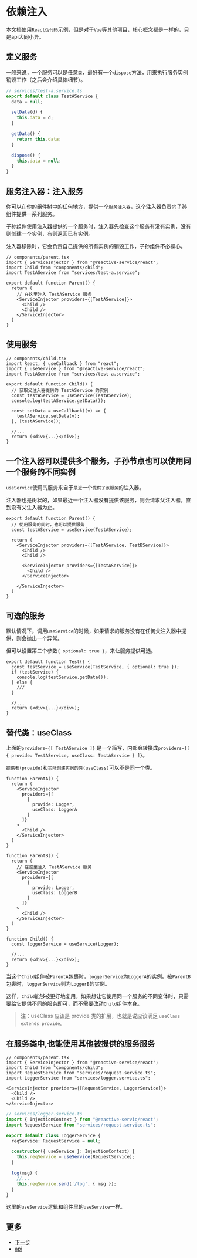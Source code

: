 # 依赖注入

本文档使用`React伪代码`示例，但是对于`Vue`等其他项目，核心概念都是一样的，只是api大同小异。

## 定义服务

一般来说，一个服务可以是任意`类`，最好有一个`dispose`方法，用来执行服务实例销毁工作（之后会介绍具体细节）。

```ts
// services/test-a.service.ts
export default class TestAService {
  data = null;

  setData(d) {
    this.data = d;
  }

  getData() {
    return this.data;
  }

  dispose() {
    this.data = null;
  }
}
```

## 服务注入器：注入服务

你可以在你的组件树中的任何地方，提供一个`服务注入器`，这个注入器负责向子孙组件提供一系列服务。

子孙组件使用注入器提供的一个服务时，注入器先检查这个服务有没有实例，没有则创建一个实例，有则返回已有实例。

注入器移除时，它会负责自己提供的所有实例的销毁工作，子孙组件不必操心。

```tsx
// components/parent.tsx
import { ServiceInjector } from "@reactive-service/react";
import Child from "components/child";
import TestAService from "services/test-a.service";

export default function Parent() {
  return (
    // 在这里注入 TestAService 服务
    <ServiceInjector providers={[TestAService]}>
      <Child />
      <Child />
    </ServiceInjector>
  )
}
```

## 使用服务

```tsx
// components/child.tsx
import React, { useCallback } from "react";
import { useService } from "@reactive-service/react";
import TestAService from "services/test-a.service";

export default function Child() {
  // 获取父注入器提供的 TestAService 的实例
  const testAService = useService(TestAService);
  console.log(testAService.getData());

  const setData = useCallback((v) => {
    testAService.setData(v);
  }, [testAService]);

  //...
  return (<div>{...}</div>);
}
```

## 一个注入器可以提供多个服务，子孙节点也可以使用同一个服务的不同实例

`useService`使用的服务来自于`最近`一个`提供了该服务`的注入器。

注入器也是树状的，如果最近一个注入器没有提供该服务，则会请求父注入器，直到没有父注入器为止。

```tsx
export default function Parent() {
  // 使用服务的同时，也可以提供服务
  const testAService = useService(TestAService);

  return (
    <ServiceInjector providers={[TestAService, TestBService]}>
      <Child />
      <Child />

      <ServiceInjector providers={[TestAService]}>
        <Child />
      </ServiceInjector>

    </ServiceInjector>
  )
}
```

## 可选的服务

默认情况下，调用`useService`的时候，如果请求的服务没有在任何父注入器中提供，则会抛出一个异常。

但可以设置第二个参数`{ optional: true }`，来让服务提供可选。

```tsx
export default function Test() {
  const testService = useService(TestService, { optional: true });
  if (testService) {
    console.log(testService.getData());
  } else {
    ///
  }

  //...
  return (<div>{...}</div>);
}
```

## 替代类：useClass

上面的`providers={[ TestAService ]}` 是一个简写，内部会转换成`providers={[ { provide: TestAService, useClass: TestAService } ]}`。

`提供者(provide)`和`实际创建实例的类(useClass)`可以不是同一个类。

```tsx
function ParentA() {
  return (
    <ServiceInjector 
      providers={[
        {
          provide: Logger,
          useClass: LoggerA
        }
      ]}
    >
      <Child />
    </ServiceInjector>
  )
}

function ParentB() {
  return (
    // 在这里注入 TestAService 服务
    <ServiceInjector 
      providers={[
        {
          provide: Logger,
          useClass: LoggerB
        }
      ]}
    >
      <Child />
    </ServiceInjector>
  )
}

function Child() {
  const loggerService = useService(Logger);

  //...
  return (<div>{...}</div>);
}
```

当这个`Child`组件被`ParentA`包裹时，`loggerService`为`LoggerA`的实例。被`ParentB`包裹时，`loggerService`则为`LoggerB`的实例。

这样，`Child`能够被更好地复用，如果想让它使用同一个服务的不同变体时，只需要给它提供不同的服务即可，而不需要改动`Child`组件本身。

> 注：useClass 应该是 provide 类的扩展，也就是说应该满足 `useClass extends provide`。

## 在服务类中,也能使用其他被提供的服务服务

```tsx
// components/parent.tsx
import { ServiceInjector } from "@reactive-service/react";
import Child from "components/child";
import RequestService from "services/request.service.ts";
import LoggerService from "services/logger.service.ts";

<ServiceInjector providers={[RequestService, LoggerService]}>
  <Child />
  <Child />
</ServiceInjector>
```

```ts
// services/logger.service.ts
import { InjectionContext } from "@reactive-servic/react";
import RequestService from "services/request.service.ts";

export default class LoggerService {
  reqService: RequestService = null;

  constructor({ useService }: InjectionContext) {
    this.reqService = useService(RequestService);
  }

  log(msg) {
    //...
    this.reqService.send('/log', { msg });
  }
}
```

这里的`useService`逻辑和组件里的`useService`一样。

## 更多

- [下一步](./service.md)
- [api](./api)
